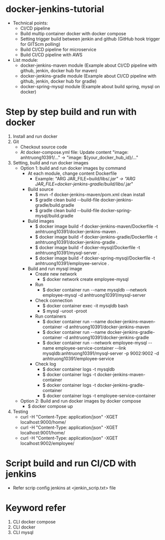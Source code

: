 # docker-jenkins-tutorial
  * Technical points:
    * CI/CD pipeline
    * Build multip container docker with docker compose
    * Setting trigger build between jenkin and github (GitHub hook trigger for GITScm polling)
    * Build CI/CD pipeline for microservice
    * Build CI/CD pipeline with AWS
  * List module:
    - docker-jenkins-maven module (Example about CI/CD pipeline with github, jenkin, docker hub for maven)
    - docker-jenkins-gradle module (Example about CI/CD pipeline with github, jenkin, docker hub for gradle)
    - docker-spring-mysql module (Example about build spring, mysql on docker)
# Step by step build and run with docker
1. Install and run docker
2. Git
   - Checkout source code
   - At docker-compose.yml file:
     Update content "image: anhtruong10391/..." -> "image: ${your_docker_hub_id}/..."
3. Setting, build and run docker images
   * Option 1: build and run docker images by command
     * At each module, change content Dockerfile
       - Example: "ARG JAR_FILE=build/libs/*.jar" -> "ARG JAR_FILE=docker-jenkins-gradle/build/libs/*.jar" 
     * Build source
       - $ mvn -f docker-jenkins-maven/pom.xml clean install
       - $ gradle clean build --build-file docker-jenkins-gradle/build.gradle
       - $ gradle clean build --build-file docker-spring-mysql/build.gradle
     * Build images
       - $ docker image build -f docker-jenkins-maven/Dockerfile -t anhtruong10391/docker-jenkins-maven .
       - $ docker image build -f docker-jenkins-gradle/Dockerfile -t anhtruong10391/docker-jenkins-gradle .
       - $ docker image build -f docker-mysql/Dockerfile -t anhtruong10391/mysql-server .
       - $ docker image build -f docker-spring-mysql/Dockerfile -t anhtruong10391/employee-service .
     * Build and run mysql image
       * Create new network
          - $ docker network create employee-mysql
       * Run
          - $ docker container run --name mysqldb --network employee-mysql -d anhtruong10391/mysql-server
       * Check connection
          - $ docker container exec -it mysqldb bash
          - $ mysql -uroot -proot
       * Run containers
          - $ docker container run --name docker-jenkins-maven-container -d  anhtruong10391/docker-jenkins-maven
          - $ docker container run --name docker-jenkins-gradle-container -d anhtruong10391/docker-jenkins-gradle
          - $ docker container run --network employee-mysql --name employee-service-container --link mysqldb:anhtruong10391/mysql-server -p 9002:9002 -d anhtruong10391/employee-service
       * Check log
          - $ docker container logs -t mysqldb
          - $ docker container logs -t docker-jenkins-maven-container
          - $ docker container logs -t docker-jenkins-gradle-container 
          - $ docker container logs -t employee-service-container
   * Option 2: Build and run docker images by docker compose
     - $ docker compose up
4. Testing
   * curl -H "Content-Type: application/json" -XGET localhost:9000/home/
   * curl -H "Content-Type: application/json" -XGET localhost:9001/home/
   * curl -H "Content-Type: application/json" -XGET localhost:9002/employee/
# Script build and run CI/CD with jenkins
  * Refer scrip config jenkins at <jenkin_scrip.txt> file
# Keyword refer
1. CLI docker compose
2. CLI docker
3. CLI mysql

